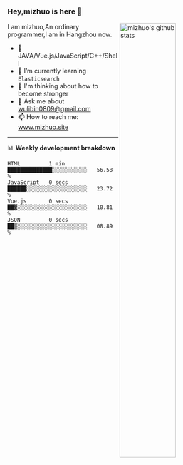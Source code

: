### Hey,mizhuo is here 👋

<img align="right" alt="mizhuo's github stats" width="50%" src="https://github-readme-stats.vercel.app/api?username=mizhuo&theme=tokyonight&show_icons=true">

I am mizhuo,An ordinary programmer,I am in Hangzhou now.

- 🔭 JAVA/Vue.js/JavaScript/C++/Shell
- 🌱 I’m currently learning `Elasticsearch`
- 🤔 I'm thinking about how to become stronger
- 💬 Ask me about wulibin0809@gmail.com
- 📫 How to reach me: www.mizhuo.site

---
📊 **Weekly development breakdown**

<!--START_SECTION:waka-->

```text
HTML         1 min           ██████████████░░░░░░░░░░░   56.58 %
JavaScript   0 secs          ██████░░░░░░░░░░░░░░░░░░░   23.72 %
Vue.js       0 secs          ██▓░░░░░░░░░░░░░░░░░░░░░░   10.81 %
JSON         0 secs          ██▒░░░░░░░░░░░░░░░░░░░░░░   08.89 %
```

<!--END_SECTION:waka-->
